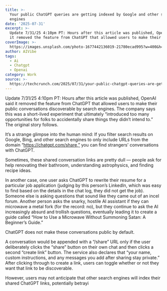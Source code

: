 ```yaml
---
title: >-
  Your public ChatGPT queries are getting indexed by Google and other search
  engines
date: '2025-07-31'
excerpt: >-
  Update 7/31/25 4:10pm PT: Hours after this article was published, OpenAI said
  it removed the feature from ChatGPT that allowed users to make their pub...
coverImage: >-
  https://images.unsplash.com/photo-1677442136019-21780ecad995?w=400&h=200&fit=crop&auto=format
author: AIVibe
tags:
  - Ai
  - Chatgpt
  - Openai
category: Work
source: >-
  https://techcrunch.com/2025/07/31/your-public-chatgpt-queries-are-getting-indexed-by-google-and-other-search-engines/
---
```

Update 7/31/25 4:10pm PT: Hours after this article was published, OpenAI said it removed the feature from ChatGPT that allowed users to make their public conversations discoverable by search engines. The company says this was a short-lived experiment that ultimately “introduced too many opportunities for folks to accidentally share things they didn’t intend to.” The original story follows.

It’s a strange glimpse into the human mind: If you filter search results on Google, Bing, and other search engines to only include URLs from the domain “https://chatgpt.com/share,” you can find strangers’ conversations with ChatGPT.


	
	




	
	



Sometimes, these shared conversation links are pretty dull — people ask for help renovating their bathroom, understanding astrophysics, and finding recipe ideas.

In another case, one user asks ChatGPT to rewrite their resume for a particular job application (judging by this person’s LinkedIn, which was easy to find based on the details in the chat log, they did not get the job). Someone else is asking questions that sound like they came out of an incel forum. Another person asks the snarky, hostile AI assistant if they can microwave a metal fork (for the record: no), but they continue to ask the AI increasingly absurd and trollish questions, eventually leading it to create a guide called “How to Use a Microwave Without Summoning Satan: A Beginner’s Guide.”

ChatGPT does not make these conversations public by default. 

A conversation would be appended with a “/share” URL only if the user deliberately clicks the “share” button on their own chat and then clicks a second “create link” button. The service also declares that “your name, custom instructions, and any messages you add after sharing stay private.” After clicking through to create a link, users can toggle whether or not they want that link to be discoverable.

However, users may not anticipate that other search engines will index their shared ChatGPT links, potentially betrayi
